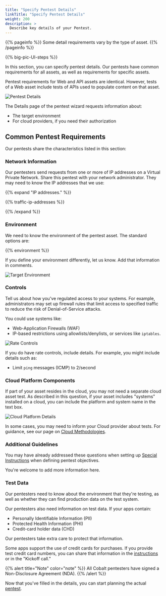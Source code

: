 ```yaml
---
title: "Specify Pentest Details"
linkTitle: "Specify Pentest Details"
weight: 200
description: >
  Describe key details of your Pentest.
---
```


{{% pageinfo %}}
Some detail requirements vary by the type of asset.
{{% /pageinfo %}}

<!-- For content, see https://github.com/cobalthq/cobalt-product-public-docs/blob/main/layouts/shortcodes/big-pic-UI-steps.md -->
{{% big-pic-UI-steps %}}

In this section, you can specify pentest details. Our pentests have common requirements
for all assets, as well as requirements for specific assets. 

Pentest requirements for Web and API assets are identical. However,
tests of a Web asset include tests of APIs used to populate content on that asset.

![Pentest Details](/gsg/PentestDetails.png "Define details for your desired pentest.")

The Details page of the pentest wizard requests information about:

- The target environment
- For cloud providers, if you need their authorization

## Common Pentest Requirements

Our pentests share the characteristics listed in this section:

### Network Information

Our pentesters send requests from one or more of IP addresses on a Virtual
Private Network. Share this pentest with your network administrator. They may need
to know the IP addresses that we use:

{{% expand "IP addresses." %}}

{{% traffic-ip-addresses %}}

{{% /expand %}}

### Environment

We need to know the environment of the pentest asset. The standard options are:

{{% environment %}}

If you define your environment differently, let us know. Add that information
in comments.

![Target Environment](/gsg/TargetEnvironment.png "Describe the environment that you want tested.")

### Controls

Tell us about how you've regulated access to your systems. For example, administrators may set up firewall rules that limit access to specified traffic to reduce the risk of Denial-of-Service attacks.

You could use systems like:

- Web-Application Firewalls (WAF)
- IP-based restrictions using allowlists/denylists, or services like `iptables`.

![Rate Controls](/gsg/RateControls.png "Describe the environment that you want tested.")

If you do have rate controls, include details. For example, you might include
details such as:

- Limit `ping` messages (ICMP) to 2/second

### Cloud Platform Components

If part of your asset resides in the cloud, you may not need a separate cloud asset
test. As described in this question, if your asset includes "systems" installed on 
a cloud, you can include the platform and system name in the text box.

![Cloud Platform Details](/gsg/CloudPlatformDetails.png "Does your asset include cloud components?")

In some cases, you may need to inform your Cloud provider about tests. For guidance,
see our page on [Cloud Methodologies](../pentest-objectives/methodologies/cloud).

### Additional Guidelines

You may have already addressed these questions when setting up 
[Special Instructions](../pentest-objectives/special-instructions) when defining pentest objectives.

You're welcome to add more information here.

### Test Data

Our pentesters need to know about the environment that they're testing, as well as whether they can find production data on the test system.

Our pentesters also need information on test data. If your apps contain:

- Personally Identifiable Information (PII)
- Protected Health Information (PHI)
- Credit-card holder data (CHD)

Our pentesters take extra care to protect that information.

Some apps support the use of credit cards for purchases. If you provide
test credit card numbers, you can share that information in the 
[instructions](../pentest-objectives/special-instructions) or in the "Kickoff call."

{{% alert title="Note" color="note" %}}
All Cobalt pentesters have signed a Non-Disclosure Agreement (NDA).
{{% /alert %}}

Now that you've filled in the details, you can start planning the actual
[pentest](../planning).
